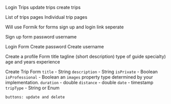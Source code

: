 Login
Trips
	update trips
	create trips

List of trips pages
	Individual trip pages



Will use Formik for forms
sign up and login link seperate

Sign up form
	password 
	username

Login Form
	Create password
	Create username

Create a profile Form 
	title
	tagline (short description) 
	type of guide specialty)
	age and years experience

Create Trip Form 
	`title` - String
	`description` - String
	`isPrivate` - Boolean
	`isProfessional` - Boolean
	an `images` property
	type determined by your implementation. 
	`duration` - double
	`distance` - double
	`date` - timestamp
	`tripType` - String or Enum	

	buttons: update and delete


